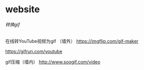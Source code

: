 # website

###### 转换gif

在线转YouTube视频为gif （墙外） 
https://imgflip.com/gif-maker

https://gifrun.com/youtube

gif压缩（墙内）
http://www.soogif.com/video

